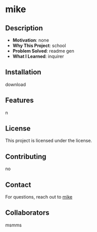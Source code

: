 
# mike

## Description
- **Motivation**: none
- **Why This Project**: school
- **Problem Solved**: readme gen
- **What I Learned**: inquirer

## Installation
download

## Features
n

## License
This project is licensed under the  license.

## Contributing
no

## Contact
For questions, reach out to [mike](mailto:mike)

## Collaborators
msmms

